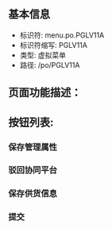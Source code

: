 
## 基本信息

- 标识符: menu.po.PGLV11A
- 标识符缩写: PGLV11A
- 类型: 虚拟菜单
- 路径: /po/PGLV11A

## 页面功能描述：





## 按钮列表:


### 保存管理属性



### 驳回协同平台



### 保存供货信息



### 提交


